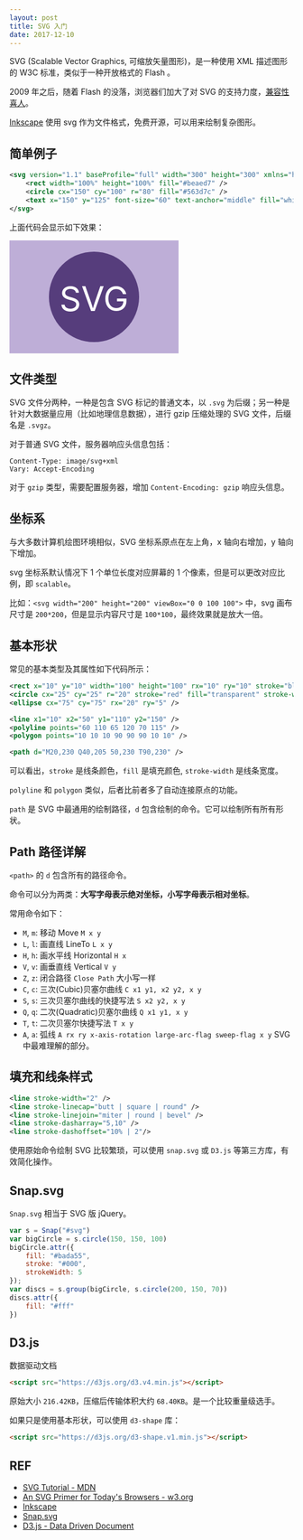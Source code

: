 ```yaml
---
layout: post
title: SVG 入门
date: 2017-12-10
---
```


SVG (Scalable Vector Graphics, 可缩放矢量图形)，是一种使用 XML 描述图形的 W3C 标准，类似于一种开放格式的 Flash 。

2009 年之后，随着 Flash 的没落，浏览器们加大了对 SVG 的支持力度，[兼容性喜人][caniuse.svg]。

[Inkscape][inkscape] 使用 svg 作为文件格式，免费开源，可以用来绘制复杂图形。

## 简单例子

```xml
<svg version="1.1" baseProfile="full" width="300" height="300" xmlns="http://www.w3.org/2000/svg">
    <rect width="100%" height="100%" fill="#beaed7" />
    <circle cx="150" cy="100" r="80" fill="#563d7c" />
    <text x="150" y="125" font-size="60" text-anchor="middle" fill="white">SVG</text>
</svg>
```

上面代码会显示如下效果：

<svg version="1.1"
     baseProfile="full"
     width="300" height="200"
     xmlns="http://www.w3.org/2000/svg">
  <rect width="100%" height="100%" fill="#beaed7" />
  <circle cx="150" cy="100" r="80" fill="#563d7c" />
  <text x="150" y="125" font-size="60" text-anchor="middle" fill="white">SVG</text>
</svg>

## 文件类型

SVG 文件分两种，一种是包含 SVG 标记的普通文本，以 `.svg` 为后缀；另一种是针对大数据量应用（比如地理信息数据），进行 gzip 压缩处理的 SVG 文件，后缀名是 `.svgz`。

对于普通 SVG 文件，服务器响应头信息包括：

```
Content-Type: image/svg+xml
Vary: Accept-Encoding
```

对于 `gzip` 类型，需要配置服务器，增加 `Content-Encoding: gzip` 响应头信息。

## 坐标系

与大多数计算机绘图环境相似，SVG 坐标系原点在左上角，x 轴向右增加，y 轴向下增加。

svg 坐标系默认情况下 1 个单位长度对应屏幕的 1 个像素，但是可以更改对应比例，即 `scalable`。

比如：`<svg width="200" height="200" viewBox="0 0 100 100">` 中，svg 画布尺寸是 `200*200`，但是显示内容尺寸是 `100*100`，最终效果就是放大一倍。

## 基本形状

常见的基本类型及其属性如下代码所示：

```xml
<rect x="10" y="10" width="100" height="100" rx="10" ry="10" stroke="black" fill="transparent" stroke-width="5" />
<circle cx="25" cy="25" r="20" stroke="red" fill="transparent" stroke-width="1" />
<ellipse cx="75" cy="75" rx="20" ry="5" />

<line x1="10" x2="50" y1="110" y2="150" />
<polyline points="60 110 65 120 70 115" />
<polygon points="10 10 10 90 90 90 10 10" />

<path d="M20,230 Q40,205 50,230 T90,230" />
```

可以看出，`stroke` 是线条颜色，`fill` 是填充颜色, `stroke-width` 是线条宽度。

`polyline` 和 `polygon` 类似，后者比前者多了自动连接原点的功能。

`path` 是 SVG 中最通用的绘制路径，`d` 包含绘制的命令。它可以绘制所有所有形状。

## Path 路径详解

`<path>` 的 `d` 包含所有的路径命令。

命令可以分为两类：**大写字母表示绝对坐标，小写字母表示相对坐标**。

常用命令如下：

- `M`, `m`: 移动 Move `M x y`
- `L`, `l`: 画直线 LineTo `L x y`
- `H`, `h`: 画水平线 Horizontal `H x`
- `V`, `v`: 画垂直线 Vertical `V y`
- `Z`, `z`: 闭合路径 `Close Path` 大小写一样
- `C`, `c`: 三次(Cubic)贝塞尔曲线 `C x1 y1, x2 y2, x y`
- `S`, `s`: 三次贝塞尔曲线的快捷写法 `S x2 y2, x y`
- `Q`, `q`: 二次(Quadratic)贝塞尔曲线 `Q x1 y1, x y`
- `T`, `t`: 二次贝塞尔快捷写法 `T x y`
- `A`, `a`: 弧线 `A rx ry x-axis-rotation large-arc-flag sweep-flag x y` SVG 中最难理解的部分。

## 填充和线条样式

```xml
<line stroke-width="2" />
<line stroke-linecap="butt | square | round" />
<line stroke-linejoin="miter | round | bevel" />
<line stroke-dasharray="5,10" />
<line stroke-dashoffset="10% | 2"/>
```

使用原始命令绘制 SVG 比较繁琐，可以使用 `snap.svg` 或 `D3.js` 等第三方库，有效简化操作。

## Snap.svg

`Snap.svg` 相当于 SVG 版 jQuery。

```javascript
var s = Snap("#svg")
var bigCircle = s.circle(150, 150, 100)
bigCircle.attr({
    fill: "#bada55",
    stroke: "#000",
    strokeWidth: 5
});
var discs = s.group(bigCircle, s.circle(200, 150, 70))
discs.attr({
    fill: "#fff"
})
```

## D3.js

数据驱动文档

```html
<script src="https://d3js.org/d3.v4.min.js"></script>
```

原始大小 `216.42KB`，压缩后传输体积大约 `68.40KB`。是一个比较重量级选手。

如果只是使用基本形状，可以使用 `d3-shape` 库：

```html
<script src="https://d3js.org/d3-shape.v1.min.js"></script>
```

## REF

- [SVG Tutorial - MDN](https://developer.mozilla.org/en-US/docs/Web/SVG/Tutorial)
- [An SVG Primer for Today's Browsers - w3.org](https://www.w3.org/Graphics/SVG/IG/resources/svgprimer.html)
- [Inkscape][inkscape]
- [Snap.svg][snap.svg]
- [D3.js - Data Driven Document][d3js]

[caniuse.svg]: https://caniuse.com/#feat=svg
[inkscape]: https://inkscape.org/en/
[bezier-wiki]: https://en.wikipedia.org/wiki/B%C3%A9zier_curve
[snap.svg]: http://snapsvg.io/
[d3js]: https://d3js.org/